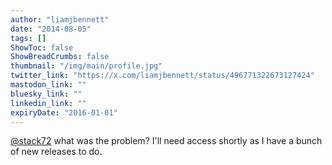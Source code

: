```yaml
---
author: "liamjbennett"
date: "2014-08-05"
tags: []
ShowToc: false
ShowBreadCrumbs: false
thumbnail: "/img/main/profile.jpg"
twitter_link: "https://x.com/liamjbennett/status/496771322673127424"
mastodon_link: ""
bluesky_link: ""
linkedin_link: ""
expiryDate: "2016-01-01"
---
```


[@stack72](https://x.com/stack72) what was the problem? I'll need access shortly as I have a bunch of new releases  to do.

